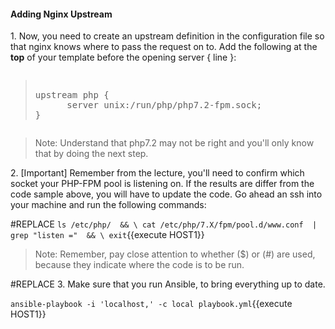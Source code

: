 #### Adding Nginx Upstream

1\. Now, you need to create an upstream definition in the configuration file so that nginx knows where to pass the request on to. Add the following at the **top** of your template before the opening server { line }:

<pre class="file" data-filename="playbook.yml"><blockquote>
upstream php {
      server unix:/run/php/php7.2-fpm.sock;
}
</blockquote></pre>

>Note: Understand that php7.2 may not be right and you'll only know that by doing the next step.

2\. [Important] Remember from the lecture, you'll need to confirm which socket your PHP-FPM pool is listening on. If the results are differ from the code sample above, you will have to update the code. Go ahead an ssh into your machine and run the following commands:

#REPLACE
`ls /etc/php/  && \
cat /etc/php/7.X/fpm/pool.d/www.conf  | grep "listen ="  && \
exit`{{execute HOST1}}

>Note: Remember, pay close attention to whether ($) or (#) are used, because they indicate where the code is to be run.

#REPLACE
3\. Make sure that you run Ansible, to bring everything up to date.

`ansible-playbook -i 'localhost,' -c local playbook.yml`{{execute HOST1}}
